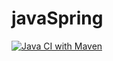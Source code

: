 # javaSpring
[![Java CI with Maven](https://github.com/MrConra/javaSpring/actions/workflows/maven.yml/badge.svg)](https://github.com/MrConra/javaSpring/actions/workflows/maven.yml)
